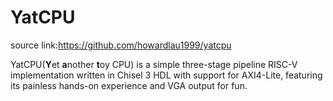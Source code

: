 # YatCPU
source link:https://github.com/howardlau1999/yatcpu

YatCPU(**Y**et **a**nother **t**oy CPU) is a simple three-stage pipeline RISC-V implementation written in Chisel 3 HDL with support for AXI4-Lite, featuring its painless hands-on experience and VGA output for fun.
